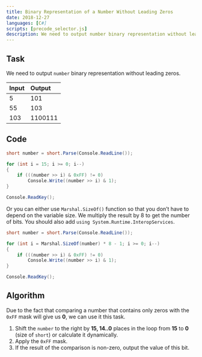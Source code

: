 ```yaml
---
title: Binary Representation of a Number Without Leading Zeros
date: 2018-12-27
languages: [C#]
scripts: [precode_selector.js]
description: We need to output number binary representation without leading zeros.
---
```


## Task

We need to output `number` binary representation without leading zeros.

| Input | Output |
| :---- | :----- |
| 5     | 101    |
| 55    | 103    |
| 103   | 1100111|

## Code

```csharp
short number = short.Parse(Console.ReadLine());

for (int i = 15; i >= 0; i--)
{
    if (((number >> i) & 0xFF) != 0)
        Console.Write((number >> i) & 1);
}

Console.ReadKey();
```

Or you can either use `Marshal.SizeOf()` function so that you don’t have to depend on the variable size. We multiply the result by 8 to get the number of bits. You should also add `using System.Runtime.InteropServices`.

```csharp
short number = short.Parse(Console.ReadLine());

for (int i = Marshal.SizeOf(number) * 8 - 1; i >= 0; i--)
{
    if (((number >> i) & 0xFF) != 0)
        Console.Write((number >> i) & 1);
}

Console.ReadKey();
```

## Algorithm

Due to the fact that comparing a number that contains only zeros with the `0xFF` mask will give us **0**, we can use it this task.

1.  Shift the `number` to the right by **15, 14..0** places in the loop from **15** to **0** (size of `short`) or calculate it dynamically.
2.  Apply the `0xFF` mask.
3.  If the result of the comparison is non-zero, output the value of this bit.